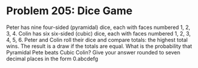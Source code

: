 # Problem 205: Dice Game
Peter has nine four-sided (pyramidal) dice, each with faces numbered 1,
2, 3, 4. Colin has six six-sided (cubic) dice, each with faces numbered
1, 2, 3, 4, 5, 6. Peter and Colin roll their dice and compare totals:
the highest total wins. The result is a draw if the totals are equal.
What is the probability that Pyramidal Pete beats Cubic Colin? Give your
answer rounded to seven decimal places in the form 0.abcdefg
